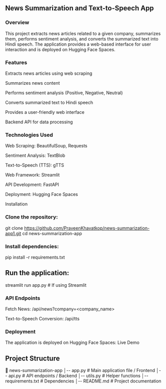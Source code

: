## News Summarization and Text-to-Speech App

### Overview

This project extracts news articles related to a given company, summarizes them, performs sentiment analysis, and converts the summarized text into Hindi speech. The application provides a web-based interface for user interaction and is deployed on Hugging Face Spaces.

### Features

Extracts news articles using web scraping

Summarizes news content

Performs sentiment analysis (Positive, Negative, Neutral)

Converts summarized text to Hindi speech

Provides a user-friendly web interface

Backend API for data processing

### Technologies Used

Web Scraping: BeautifulSoup, Requests

Sentiment Analysis: TextBlob 

Text-to-Speech (TTS): gTTS

Web Framework: Streamlit

API Development: FastAPI

Deployment: Hugging Face Spaces

Installation

### Clone the repository:

git clone https://github.com/PraveenKhavatkop/news-summarization-app1.git
cd news-summarization-app

### Install dependencies:

pip install -r requirements.txt

## Run the application:

streamlit run app.py  # If using Streamlit

### API Endpoints

Fetch News: /api/news?company=<company_name>

Text-to-Speech Conversion: /api/tts

### Deployment

The application is deployed on Hugging Face Spaces:
Live Demo

## Project Structure
📂 news-summarization-app
│-- app.py         # Main application file / Frontend
│-- api.py         # API endpoints / Backend
│-- utils.py       # Helper functions
│-- requirements.txt  # Dependencies
│-- README.md      # Project documentation
